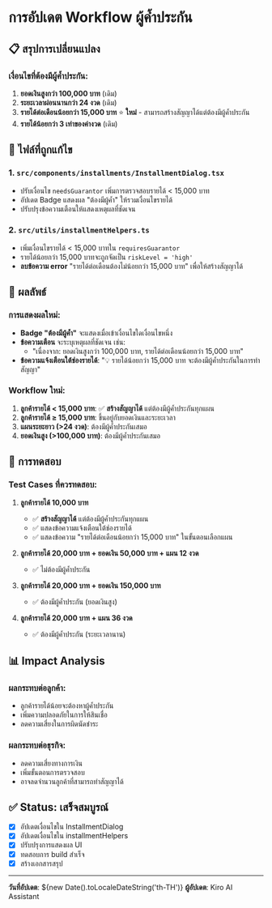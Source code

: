 # การอัปเดต Workflow ผู้ค้ำประกัน

## 📋 สรุปการเปลี่ยนแปลง

### เงื่อนไขที่ต้องมีผู้ค้ำประกัน:

1. **ยอดเงินสูงกว่า 100,000 บาท** (เดิม)
2. **ระยะเวลาผ่อนนานกว่า 24 งวด** (เดิม)
3. **รายได้ต่อเดือนน้อยกว่า 15,000 บาท** ⭐ **ใหม่** - สามารถสร้างสัญญาได้แต่ต้องมีผู้ค้ำประกัน
4. **รายได้น้อยกว่า 3 เท่าของค่างวด** (เดิม)

## 🔧 ไฟล์ที่ถูกแก้ไข

### 1. `src/components/installments/InstallmentDialog.tsx`
- ปรับเงื่อนไข `needsGuarantor` เพิ่มการตรวจสอบรายได้ < 15,000 บาท
- อัปเดต Badge แสดงผล "ต้องมีผู้ค้ำ" ให้รวมเงื่อนไขรายได้
- ปรับปรุงข้อความเตือนให้แสดงเหตุผลที่ชัดเจน

### 2. `src/utils/installmentHelpers.ts`
- เพิ่มเงื่อนไขรายได้ < 15,000 บาทใน `requiresGuarantor`
- รายได้น้อยกว่า 15,000 บาทจะถูกจัดเป็น `riskLevel = 'high'`
- **ลบข้อความ error** "รายได้ต่อเดือนต้องไม่น้อยกว่า 15,000 บาท" เพื่อให้สร้างสัญญาได้

## 🎯 ผลลัพธ์

### การแสดงผลใหม่:
- **Badge "ต้องมีผู้ค้ำ"** จะแสดงเมื่อเข้าเงื่อนไขใดเงื่อนไขหนึ่ง
- **ข้อความเตือน** จะระบุเหตุผลที่ชัดเจน เช่น:
  - "เนื่องจาก: ยอดเงินสูงกว่า 100,000 บาท, รายได้ต่อเดือนน้อยกว่า 15,000 บาท"
- **ข้อความแจ้งเตือนใต้ช่องรายได้**: "💡 รายได้น้อยกว่า 15,000 บาท จะต้องมีผู้ค้ำประกันในการทำสัญญา"

### Workflow ใหม่:
1. **ลูกค้ารายได้ < 15,000 บาท**: ✅ **สร้างสัญญาได้** แต่ต้องมีผู้ค้ำประกันทุกแผน
2. **ลูกค้ารายได้ ≥ 15,000 บาท**: ขึ้นอยู่กับยอดเงินและระยะเวลา
3. **แผนระยะยาว (>24 งวด)**: ต้องมีผู้ค้ำประกันเสมอ
4. **ยอดเงินสูง (>100,000 บาท)**: ต้องมีผู้ค้ำประกันเสมอ

## 🧪 การทดสอบ

### Test Cases ที่ควรทดสอบ:

1. **ลูกค้ารายได้ 10,000 บาท**
   - ✅ **สร้างสัญญาได้** แต่ต้องมีผู้ค้ำประกันทุกแผน
   - ✅ แสดงข้อความแจ้งเตือนใต้ช่องรายได้
   - ✅ แสดงข้อความ "รายได้ต่อเดือนน้อยกว่า 15,000 บาท" ในขั้นตอนเลือกแผน

2. **ลูกค้ารายได้ 20,000 บาท + ยอดเงิน 50,000 บาท + แผน 12 งวด**
   - ✅ ไม่ต้องมีผู้ค้ำประกัน

3. **ลูกค้ารายได้ 20,000 บาท + ยอดเงิน 150,000 บาท**
   - ✅ ต้องมีผู้ค้ำประกัน (ยอดเงินสูง)

4. **ลูกค้ารายได้ 20,000 บาท + แผน 36 งวด**
   - ✅ ต้องมีผู้ค้ำประกัน (ระยะเวลานาน)

## 📊 Impact Analysis

### ผลกระทบต่อลูกค้า:
- ลูกค้ารายได้น้อยจะต้องหาผู้ค้ำประกัน
- เพิ่มความปลอดภัยในการให้สินเชื่อ
- ลดความเสี่ยงในการผิดนัดชำระ

### ผลกระทบต่อธุรกิจ:
- ลดความเสี่ยงทางการเงิน
- เพิ่มขั้นตอนการตรวจสอบ
- อาจลดจำนวนลูกค้าที่สามารถทำสัญญาได้

## ✅ Status: เสร็จสมบูรณ์

- [x] อัปเดตเงื่อนไขใน InstallmentDialog
- [x] อัปเดตเงื่อนไขใน installmentHelpers
- [x] ปรับปรุงการแสดงผล UI
- [x] ทดสอบการ build สำเร็จ
- [x] สร้างเอกสารสรุป

---
**วันที่อัปเดต**: ${new Date().toLocaleDateString('th-TH')}
**ผู้อัปเดต**: Kiro AI Assistant